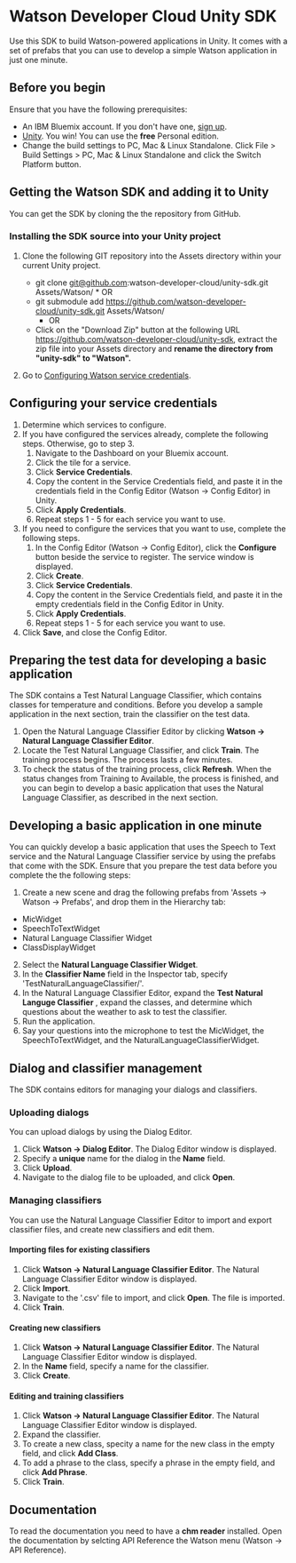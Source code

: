 # Watson Developer Cloud Unity SDK

Use this SDK to build Watson-powered applications in Unity. It comes with a set of prefabs that you can use to develop a simple Watson application in just one minute.

## Before you begin
Ensure that you have the following prerequisites:
* An IBM Bluemix account. If you don't have one, [sign up](https://apps.admin.ibmcloud.com/manage/trial/bluemix.html?cm_mmc=WatsonDeveloperCloud-_-LandingSiteGetStarted-_-x-_-CreateAnAccountOnBluemixCLI).
* [Unity](https://unity3d.com/get-unity). You win! You can use the **free** Personal edition.
* Change the build settings to PC, Mac & Linux Standalone. Click File > Build Settings > PC, Mac & Linux Standalone and click the Switch Platform button.

## Getting the Watson SDK and adding it to Unity
You can get the SDK by cloning the the repository from GitHub.

### Installing the SDK source into your Unity project
1. Clone the following GIT repository into the Assets directory within your current Unity project.
      * git clone git@github.com:watson-developer-cloud/unity-sdk.git Assets/Watson/
       * OR
      * git submodule add https://github.com/watson-developer-cloud/unity-sdk.git Assets/Watson/
	     * OR
      * Click on the "Download Zip" button at the following URL https://github.com/watson-developer-cloud/unity-sdk, extract the zip file into your Assets directory and **rename the directory from "unity-sdk" to "Watson".**
	  
2. Go to [Configuring Watson service credentials](#configuring-Watson-service-credentials).

## Configuring your service credentials
1. Determine which services to configure.
2. If you have configured the services already, complete the following steps. Otherwise, go to step 3.
      1. Navigate to the Dashboard on your Bluemix account.
      2. Click the tile for a service.
      3. Click **Service Credentials**.
      4. Copy the content in the Service Credentials field, and paste it in the credentials field in the Config Editor (Watson -> Config Editor) in Unity.
      5. Click **Apply Credentials**.
      6. Repeat steps 1 - 5 for each service you want to use.
3. If you need to configure the services that you want to use, complete the following steps.
      1. In the Config Editor (Watson -> Config Editor), click the **Configure** button beside the service to register. The service window is displayed.
      2. Click **Create**.
      3. Click **Service Credentials**.
      4. Copy the content in the Service Credentials field, and paste it in the empty credentials field in the Config Editor in Unity.
      5. Click **Apply Credentials**.
      6. Repeat steps 1 - 5 for each service you want to use.
4. Click **Save**, and close the Config Editor.

## Preparing the test data for developing a basic application
The SDK contains a Test Natural Language Classifier, which contains classes for temperature and conditions. Before you develop a sample application in the next section, train the classifier on the test data.

1. Open the Natural Language Classifier Editor by clicking **Watson -> Natural Language Classifier Editor**.
2. Locate the Test Natural Language Classifier, and click **Train**. The training process begins. The process lasts a few minutes.
3. To check the status of the training process, click **Refresh**. When the status changes from Training to Available, the process is finished, and you can begin to develop a basic application that uses the Natural Language Classifier, as described in the next section.

## Developing a basic application in one minute
You can quickly develop a basic application that uses the Speech to Text service and the Natural Language Classifier service by using the prefabs that come with the SDK. Ensure that you prepare the test data before you complete the the following steps:
1. Create a new scene and drag the following prefabs from 'Assets -> Watson -> Prefabs', and drop them in the Hierarchy tab:
  * MicWidget
  * SpeechToTextWidget
  * Natural Language Classifier Widget
  * ClassDisplayWidget
2. Select the **Natural Language Classifier Widget**.
5. In the **Classifier Name** field in the Inspector tab, specify 'TestNaturalLanguageClassifier/'.
6. In the Natural Language Classifier Editor, expand the **Test Natural Languge Classifier** , expand the classes, and determine which questions about the weather to ask to test the classifier.
7. Run the application.
8. Say your questions into the microphone to test the MicWidget, the SpeechToTextWidget, and the NaturalLanguageClassifierWidget.

## Dialog and classifier management
The SDK contains editors for managing your dialogs and classifiers.

### Uploading dialogs
You can upload dialogs by using the Dialog Editor.
1. Click **Watson -> Dialog Editor**. The Dialog Editor window is displayed.
2. Specify a **unique** name for the dialog in the **Name** field.
3. Click **Upload**.
4. Navigate to the dialog file to be uploaded, and click **Open**.

### Managing classifiers
You can use the Natural Language Classifier Editor to import and export classifier files, and create new classifiers and edit them.
#### Importing files for existing classifiers
1. Click **Watson -> Natural Language Classifier Editor**. The Natural Language Classifier Editor window is displayed.
2. Click **Import**.
3. Navigate to the '.csv' file to import, and click **Open**. The file is imported.
4. Click **Train**.
#### Creating new classifiers
1. Click **Watson -> Natural Language Classifier Editor**. The Natural Language Classifier Editor window is displayed.
2. In the **Name** field, specify a name for the classifier.
3. Click **Create**.
#### Editing and training classifiers
1. Click **Watson -> Natural Language Classifier Editor**. The Natural Language Classifier Editor window is displayed.
2. Expand the classifier.
3. To create a new class, specity a name for the new class in the empty field, and click **Add Class**.
4. To add a phrase to the class, specify a phrase in the empty field, and click **Add Phrase**.
5. Click **Train**.

## Documentation
To read the documentation you need to have a **chm reader** installed. Open the documentation by selcting API Reference the Watson menu (Watson -> API Reference).
